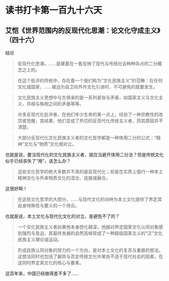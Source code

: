 读书打卡第一百九十六天
===

艾恺《世界范围内的反现代化思潮：论文化守成主义》（四十六）
---

结论

> 反现代化思潮，……是建基在一套反映了现代与传统社会种种异点的二分概念之上的。

> 在这个批评的传统中，存在着一个我们称为“文化民族主义”的范畴：在任何文化或国家，……被迫为自卫向外作文化引进时，不可避免的就要发生。

> 文化民族主义思想中与生俱来的是一系列紧张与矛盾，如国家主义与文化主义，共相与殊相之间的矛盾等等。

> 许多反现代化批评者，在他们年少生命的某一点上，经验了一种宗教性的改宗或觉醒，其结果，他们变成了热切的反现代化传统主义者，而其原因并不清楚。

> 大部分反现代化文化民族主义者的文化哲学都是一种体用二分的公式：“精神”文化与“物质”文化相对立。

也就是说，要当现代化的文化民族主义者，就应当避开体用二分法？但是传统文化似乎已经丧失了“用”，该怎么办？

> 这些文化哲学的绝大多数并不真的是反现代化；却是在实质上倡行一种本土精神文化与外来物质文化的混合、连接或融合。

这很好啊！

> 在这些文化哲学的大部分，……与现代文化的对峙为本土文化提供了界定其自身特殊性与要义的一个场合。

也就是说，本土文化与现代化文化的对立，是避免不了的？

> 一个文化民族主义者如果他本身西化越深，他越对界定国家文化认同对象感到强烈与急迫，其最终发展的自然高峰常成了一种超级国家主义的“泛”文化民族主义理论或运动。

> 形成民族认同对象的努力的一个方向，是对本土文化的复苏与重振的想法。这想法同时也包括了摒弃与否定传统文化中某些不适于现代社会的因素，在这同时界定真文化的核心与要素。

这百年来，中国已经做得差不多了……
